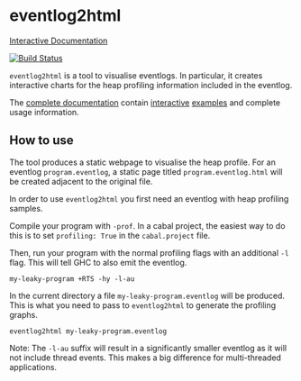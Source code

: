 # eventlog2html

[Interactive Documentation](https://mpickering.github.io/eventlog2html/)

[![Build Status](https://travis-ci.org/mpickering/eventlog2html.svg?branch=master)](https://travis-ci.org/mpickering/eventlog2html)

`eventlog2html` is a tool to visualise eventlogs. In particular, it creates
interactive charts for the heap profiling information included in the
eventlog.

The [complete documentation](https://mpickering.github.io/eventlog2html/) contain
[interactive](https://mpickering.github.io/eventlog2html/examples/ghc.eventlog.html) [examples](https://mpickering.github.io/eventlog2html/examples/hie.eventlog.html) and complete usage information.

## How to use

The tool produces a static webpage to visualise the heap profile.
For an eventlog `program.eventlog`, a static page titled `program.eventlog.html`
will be created adjacent to the original file.

In order to use `eventlog2html` you first need an eventlog with heap profiling
samples.

Compile your program with `-prof`. In a cabal project, the easiest way to
do this is to set `profiling: True` in the `cabal.project` file.

Then, run your program with the normal profiling flags with an additional `-l`
flag. This will tell GHC to also emit the eventlog.

```
my-leaky-program +RTS -hy -l-au
```

In the current directory a file `my-leaky-program.eventlog` will be produced.
This is what you need to pass to `eventlog2html` to generate the profiling
graphs.

```
eventlog2html my-leaky-program.eventlog
```

Note: The `-l-au` suffix will result in a significantly smaller eventlog
as it will not include thread events. This makes a big difference for
multi-threaded applications.




